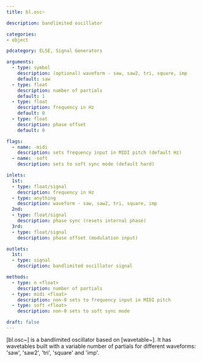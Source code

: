 ```yaml
---
title: bl.osc~

description: bandlimited oscillator

categories:
- object

pdcategory: ELSE, Signal Generators

arguments:
  - type: symbol
    description: (optional) waveform - saw, saw2, tri, square, imp
    default: saw
  - type: float
    description: number of partials
    default: 1
  - type: float
    description: frequency in Hz
    default: 0
  - type: float
    description: phase offset
    default: 0

flags:
  - name: -midi
    description: sets frequency input in MIDI pitch (default Hz)
  - name: -soft
    description: sets to soft sync mode (default hard)

inlets:
  1st:
  - type: float/signal
    description: frequency in Hz
  - type: anything
    description: waveform - saw, saw2, tri, square, imp
  2nd:
  - type: float/signal
    description: phase sync (resets internal phase)
  3rd:
  - type: float/signal
    description: phase offset (modulation input)

outlets:
  1st:
  - type: signal
    description: bandlimited oscillator signal

methods:
  - type: n <float>
    description: number of partials
  - type: midi <float>
    description: non-0 sets to frequency input in MIDI pitch
  - type: soft <float>
    description: non-0 sets to soft sync mode

draft: false
---
```


[bl.osc~] is a bandlimited oscillator based on [wavetable~]. It has wavetables built with a variable number of partials for different waveforms: 'saw', 'saw2', 'tri', 'square' and 'imp'.
